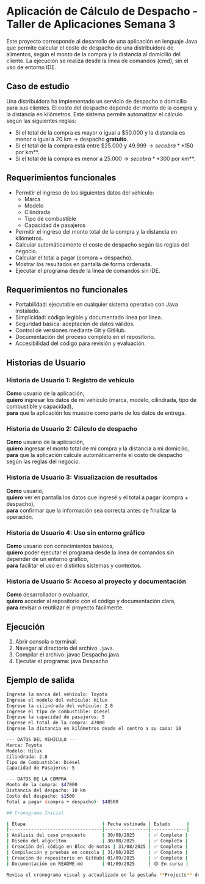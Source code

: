 # Aplicación de Cálculo de Despacho - Taller de Aplicaciones Semana 3

Este proyecto corresponde al desarrollo de una aplicación en lenguaje Java que permite calcular el costo de despacho de una distribuidora de alimentos, según el monto de la compra y la distancia al domicilio del cliente. La ejecución se realiza desde la línea de comandos (cmd), sin el uso de entorno IDE.

## Caso de estudio

Una distribuidora ha implementado un servicio de despacho a domicilio para sus clientes. El costo del despacho depende del monto de la compra y la distancia en kilómetros. Este sistema permite automatizar el cálculo según las siguientes reglas:

- Si el total de la compra es mayor o igual a $50.000 y la distancia es menor o igual a 20 km → despacho **gratuito**.
- Si el total de la compra está entre $25.000 y $49.999 → se cobra **$150 por km**.
- Si el total de la compra es menor a $25.000 → se cobra **$300 por km**.

## Requerimientos funcionales

- Permitir el ingreso de los siguientes datos del vehículo:
  - Marca
  - Modelo
  - Cilindrada
  - Tipo de combustible
  - Capacidad de pasajeros
- Permitir el ingreso del monto total de la compra y la distancia en kilómetros.
- Calcular automáticamente el costo de despacho según las reglas del negocio.
- Calcular el total a pagar (compra + despacho).
- Mostrar los resultados en pantalla de forma ordenada.
- Ejecutar el programa desde la línea de comandos sin IDE.

## Requerimientos no funcionales

- Portabilidad: ejecutable en cualquier sistema operativo con Java instalado.
- Simplicidad: código legible y documentado línea por línea.
- Seguridad básica: aceptación de datos válidos.
- Control de versiones mediante Git y GitHub.
- Documentación del proceso completo en el repositorio.
- Accesibilidad del código para revisión y evaluación.

## Historias de Usuario

### Historia de Usuario 1: Registro de vehículo
**Como** usuario de la aplicación,  
**quiero** ingresar los datos de mi vehículo (marca, modelo, cilindrada, tipo de combustible y capacidad),  
**para** que la aplicación los muestre como parte de los datos de entrega.

### Historia de Usuario 2: Cálculo de despacho
**Como** usuario de la aplicación,  
**quiero** ingresar el monto total de mi compra y la distancia a mi domicilio,  
**para** que la aplicación calcule automáticamente el costo de despacho según las reglas del negocio.

### Historia de Usuario 3: Visualización de resultados
**Como** usuario,  
**quiero** ver en pantalla los datos que ingresé y el total a pagar (compra + despacho),  
**para** confirmar que la información sea correcta antes de finalizar la operación.

### Historia de Usuario 4: Uso sin entorno gráfico
**Como** usuario con conocimientos básicos,  
**quiero** poder ejecutar el programa desde la línea de comandos sin depender de un entorno gráfico,  
**para** facilitar el uso en distintos sistemas y contextos.

### Historia de Usuario 5: Acceso al proyecto y documentación
**Como** desarrollador o evaluador,  
**quiero** acceder al repositorio con el código y documentación clara,  
**para** revisar o reutilizar el proyecto fácilmente.

## Ejecución

1. Abrir consola o terminal.
2. Navegar al directorio del archivo `.java`.
3. Compilar el archivo:
javac Despacho.java
4. Ejecutar el programa:
java Despacho

## Ejemplo de salida

```bash
Ingrese la marca del vehículo: Toyota
Ingrese el modelo del vehículo: Hilux
Ingrese la cilindrada del vehículo: 2.8
Ingrese el tipo de combustible: Diésel
Ingrese la capacidad de pasajeros: 5
Ingrese el total de la compra: 47000
Ingrese la distancia en kilómetros desde el centro a su casa: 10

--- DATOS DEL VEHÍCULO ---
Marca: Toyota
Modelo: Hilux
Cilindrada: 2.8
Tipo de Combustible: Diésel
Capacidad de Pasajeros: 5

--- DATOS DE LA COMPRA ---
Monto de la compra: $47000
Distancia del despacho: 10 km
Costo del despacho: $1500
Total a pagar (compra + despacho): $48500

## Cronograma Inicial

| Etapa                            | Fecha estimada | Estado      |
|----------------------------------|----------------|-------------|
| Análisis del caso propuesto      | 30/08/2025     | ✅ Completo |
| Diseño del algoritmo             | 30/08/2025     | ✅ Completo |
| Creación del código en Bloc de notas | 31/08/2025 | ✅ Completo |
| Compilación y pruebas en consola | 31/08/2025     | ✅ Completo |
| Creación de repositorio en GitHub| 01/09/2025     | ✅ Completo |
| Documentación en README.md       | 01/09/2025     | 🟡 En curso |

Revisa el cronograma visual y actualizado en la pestaña **Projects** del repositorio.






